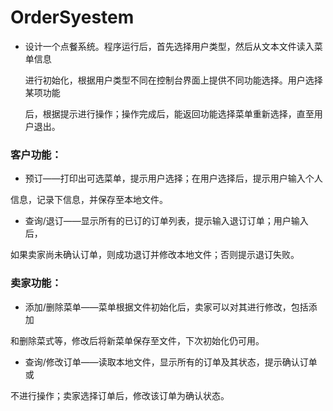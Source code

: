 # OrderSyestem

* 设计一个点餐系统。程序运行后，首先选择用户类型，然后从文本文件读入菜单信息

  进行初始化，根据用户类型不同在控制台界面上提供不同功能选择。用户选择某项功能

  后，根据提示进行操作；操作完成后，能返回功能选择菜单重新选择，直至用户退出。

### 客户功能：

* 预订——打印出可选菜单，提示用户选择；在用户选择后，提示用户输入个人

信息，记录下信息，并保存至本地文件。

* 查询/退订——显示所有的已订的订单列表，提示输入退订订单；用户输入后，

如果卖家尚未确认订单，则成功退订并修改本地文件；否则提示退订失败。

### 卖家功能：

* 添加/删除菜单——菜单根据文件初始化后，卖家可以对其进行修改，包括添加

和删除菜式等，修改后将新菜单保存至文件，下次初始化仍可用。

* 查询/修改订单——读取本地文件，显示所有的订单及其状态，提示确认订单或

不进行操作；卖家选择订单后，修改该订单为确认状态。